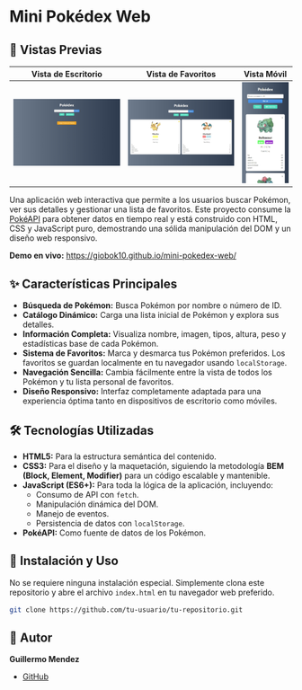 # Mini Pokédex Web

## 📸 Vistas Previas

| Vista de Escritorio | Vista de Favoritos | Vista Móvil |
| :---: | :---: | :---: |
| ![Vista de Escritorio](./img/desktop-view.jpeg) | ![Vista de Favoritos](./img/favorites-view.jpeg) | ![Vista Móvil](./img/mobile-view.jpeg) |

Una aplicación web interactiva que permite a los usuarios buscar Pokémon, ver sus detalles y gestionar una lista de favoritos. Este proyecto consume la [PokéAPI](https://pokeapi.co/) para obtener datos en tiempo real y está construido con HTML, CSS y JavaScript puro, demostrando una sólida manipulación del DOM y un diseño web responsivo.

**Demo en vivo:** https://giobok10.github.io/mini-pokedex-web/

## ✨ Características Principales

*   **Búsqueda de Pokémon:** Busca Pokémon por nombre o número de ID.
*   **Catálogo Dinámico:** Carga una lista inicial de Pokémon y explora sus detalles.
*   **Información Completa:** Visualiza nombre, imagen, tipos, altura, peso y estadísticas base de cada Pokémon.
*   **Sistema de Favoritos:** Marca y desmarca tus Pokémon preferidos. Los favoritos se guardan localmente en tu navegador usando `localStorage`.
*   **Navegación Sencilla:** Cambia fácilmente entre la vista de todos los Pokémon y tu lista personal de favoritos.
*   **Diseño Responsivo:** Interfaz completamente adaptada para una experiencia óptima tanto en dispositivos de escritorio como móviles.

## 🛠️ Tecnologías Utilizadas

*   **HTML5:** Para la estructura semántica del contenido.
*   **CSS3:** Para el diseño y la maquetación, siguiendo la metodología **BEM (Block, Element, Modifier)** para un código escalable y mantenible.
*   **JavaScript (ES6+):** Para toda la lógica de la aplicación, incluyendo:
    *   Consumo de API con `fetch`.
    *   Manipulación dinámica del DOM.
    *   Manejo de eventos.
    *   Persistencia de datos con `localStorage`.
*   **PokéAPI:** Como fuente de datos de los Pokémon.

## 🚀 Instalación y Uso

No se requiere ninguna instalación especial. Simplemente clona este repositorio y abre el archivo `index.html` en tu navegador web preferido.

```bash
git clone https://github.com/tu-usuario/tu-repositorio.git
```

## 👤 Autor

**Guillermo Mendez** 
*   [GitHub](https://github.com/giobok10)
